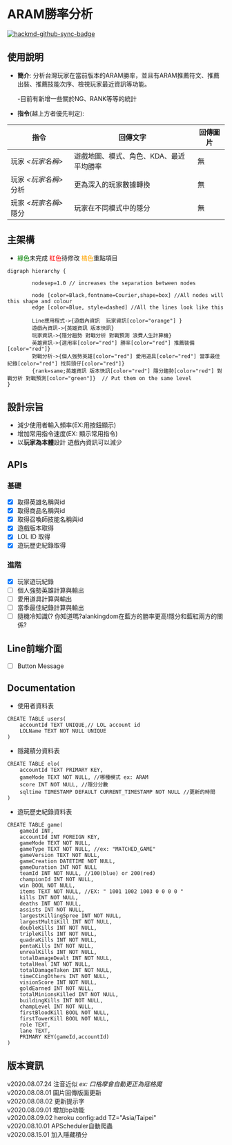 # ARAM勝率分析

[![hackmd-github-sync-badge](https://hackmd.io/lTFPJuA6Rn-kpDqh8slQww/badge)](https://hackmd.io/lTFPJuA6Rn-kpDqh8slQww)

## 使用說明
- **簡介**: 分析台灣玩家在當前版本的ARAM勝率，並且有ARAM推薦符文、推薦出裝、推薦技能次序、檢視玩家最近資訊等功能。

  -目前有新增一些關於NG、RANK等等的統計

- **指令**(越上方者優先判定): 



|指令|回傳文字|回傳圖片|
|-----|----|----|
|玩家 *<玩家名稱>*|遊戲地圖、模式、角色、KDA、最近平均勝率|無|
|玩家 *<玩家名稱>* 分析|更為深入的玩家數據轉換|無|
|玩家 *<玩家名稱>* 隱分|玩家在不同模式中的隱分|無|

## 主架構
* <font color="green">綠色</font>未完成 <font color="red">紅色</font>待修改 <font color="orange">橘色</font>重點項目
```graphviz
digraph hierarchy {

		nodesep=1.0 // increases the separation between nodes
		
		node [color=Black,fontname=Courier,shape=box] //All nodes will this shape and colour
		edge [color=Blue, style=dashed] //All the lines look like this

		Line應用程式->{遊戲內資訊  玩家資訊[color="orange"] }
		遊戲內資訊->{英雄資訊 版本快訊}
		玩家資訊->{隱分趨勢 對戰分析 對戰預測 浪費人生計算機}
        英雄資訊->{選用率[color="red"] 勝率[color="red"] 推薦裝備[color="red"]}
        對戰分析->{個人強勢英雄[color="red"] 愛用道具[color="red"] 當季最佳紀錄[color="red"] 找剪頭仔[color="red"]}
		{rank=same;英雄資訊 版本快訊[color="red"] 隱分趨勢[color="red"] 對戰分析 對戰預測[color="green"]}  // Put them on the same level
}
```
## 設計宗旨
* 減少使用者輸入頻率(EX:用按鈕顯示)  
* 增加常用指令速度(EX: 顯示常用指令)  
* 以**玩家為本體**設計 遊戲內資訊可以減少  

## APIs
### 基礎
- [X] 取得英雄名稱與id  
- [X] 取得商品名稱與id  
- [X] 取得召喚師技能名稱與id  
- [X] 遊戲版本取得  
- [X] LOL ID 取得  
- [X] 遊玩歷史紀錄取得  

### 進階
- [x] 玩家遊玩紀錄 
- [ ] 個人強勢英雄計算與輸出 
- [ ] 愛用道具計算與輸出
- [ ] 當季最佳紀錄計算與輸出
- [ ] 隨機冷知識(?  你知道嗎?alankingdom在藍方的勝率更高!隱分和藍紅兩方的關係?

## Line前端介面
- [ ] Button Message  

## Documentation
* 使用者資料表  
```sql=
CREATE TABLE users(
    accountId TEXT UNIQUE,// LOL account id    
    LOLName TEXT NOT NULL UNIQUE
)
```
* 隱藏積分資料表  
```sql=
CREATE TABLE elo(
    accountId TEXT PRIMARY KEY,
    gameMode TEXT NOT NULL, //哪種模式 ex: ARAM
    score INT NOT NULL, //隱分分數
    sqltime TIMESTAMP DEFAULT CURRENT_TIMESTAMP NOT NULL //更新的時間   
)
```
* 遊玩歷史紀錄資料表  
```sql=
CREATE TABLE game(
    gameId INT,
    accountId INT FOREIGN KEY,
    gameMode TEXT NOT NULL,
    gameType TEXT NOT NULL, //ex: "MATCHED_GAME"
    gameVersion TEXT NOT NULL,
    gameCreation DATETIME NOT NULL,
    gameDuration INT NOT NULL
    teamId INT NOT NULL, //100(blue) or 200(red)
    championId INT NOT NULL,
    win BOOL NOT NULL,
    items TEXT NOT NULL, //EX: " 1001 1002 1003 0 0 0 0 "
    kills INT NOT NULL,
    deaths INT NOT NULL,
    assists INT NOT NULL,
    largestKillingSpree INT NOT NULL,
    largestMultiKill INT NOT NULL,
    doubleKills INT NOT NULL,
    tripleKills INT NOT NULL,
    quadraKills INT NOT NULL,
    pentaKills INT NOT NULL,
    unrealKills INT NOT NULL,
    totalDamageDealt INT NOT NULL,
    totalHeal INT NOT NULL,
    totalDamageTaken INT NOT NULL,
    timeCCingOthers INT NOT NULL,
    visionScore INT NOT NULL,
    goldEarned INT NOT NULL,
    totalMinionsKilled INT NOT NULL,
    buildingKills INT NOT NULL,
    champLevel INT NOT NULL,
    firstBloodKill BOOL NOT NULL,
    firstTowerKill BOOL NOT NULL,
    role TEXT,
    lane TEXT,
    PRIMARY KEY(gameId,accountId)
)
```
## 版本資訊   
  v2020.08.07.24  注音近似  *ex: 口格摩會自動更正為寇格魔*  
  v2020.08.08.01  圖片回傳版面更新  
  v2020.08.08.02  更新提示字  
  v2020.08.09.01  增加bp功能  
  v2020.08.09.02  heroku config:add TZ="Asia/Taipei"  
  v2020.08.10.01  APScheduler自動爬蟲  
  v2020.08.15.01  加入隱藏積分  